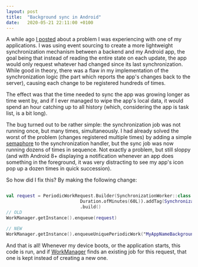 ```yaml
---
layout: post
title:  "Background sync in Android"
date:   2020-05-21 22:11:00 +0100
---
```


A while ago [I posted](/2019/04/16/event-sourcing-app-synchronization.html) about a problem I was experiencing with one
of my applications. I was using event sourcing to create a more lightweight synchronization mechanism between a backend
and my Android app, the goal being that instead of reading the entire state on each update, the app would only request whatever
had changed since its last synchronization. While good in theory, there was a flaw in my implementation of the synchronization
logic (the part which reports the app's changes back to the server), causing each change to be registered hundreds of times.

The effect was that the time needed to sync the app was growing longer as time went by, and if I ever managed to wipe the
app's local data, it would spend an hour catching up to all history (which, considering the app is task list, is a bit long).

<!--more-->

The bug turned out to be rather simple: the synchronization job was not running once, but many times, simultaneously. I had
already solved the worst of the problem (changes registered multiple times) by adding a simple 
[semaphore](https://docs.oracle.com/en/java/javase/11/docs/api/java.base/java/util/concurrent/Semaphore.html) to the 
synchronization handler, but the sync job was now running dozens of times in sequence. Not exactly a problem, but still
sloppy (and with Android 8+ displaying a notification whenever an app does something in the foreground, it was very 
distracting to see my app's icon pop up a dozen times in quick succession).

So how did I fix this? By making the following change:

```kotlin

val request = PeriodicWorkRequest.Builder(SynchronizationWorker::class.java,
                            Duration.ofMinutes(60L)).addTag(SynchronizationWorker::class.java.name)
                            .build()
// OLD
WorkManager.getInstance().enqueue(request)

// NEW
WorkManager.getInstance().enqueueUniquePeriodicWork("MyAppNameBackgroundSync", ExistingPeriodicWorkPolicy.KEEP, request)

```

And that is all! Whenever my device boots, or the application starts, this code is run, and if 
[WorkManager](https://developer.android.com/topic/libraries/architecture/workmanager) finds an existing
job for this request, that one is kept instead of creating a new one.